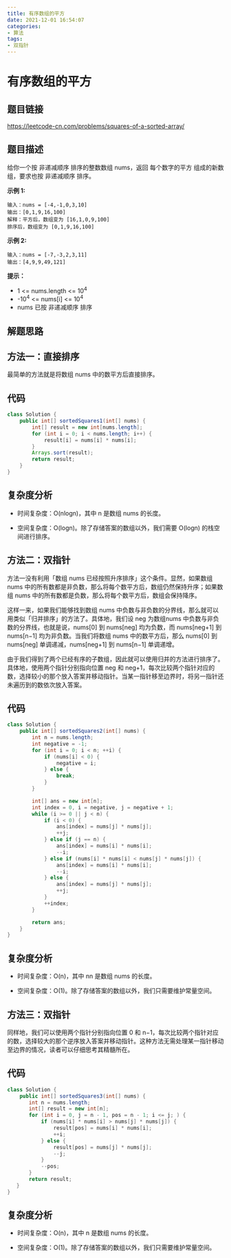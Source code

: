 ```yaml
---
title: 有序数组的平方
date: 2021-12-01 16:54:07
categories:
- 算法
tags:
- 双指针
---
```

# 有序数组的平方

## 题目链接
https://leetcode-cn.com/problems/squares-of-a-sorted-array/

## 题目描述
给你一个按 非递减顺序 排序的整数数组 nums，返回 每个数字的平方 组成的新数组，要求也按 非递减顺序 排序。

**示例 1:**

    输入：nums = [-4,-1,0,3,10]
    输出：[0,1,9,16,100]
    解释：平方后，数组变为 [16,1,0,9,100]
    排序后，数组变为 [0,1,9,16,100]
    
 **示例 2:**
 
    输入：nums = [-7,-3,2,3,11]
    输出：[4,9,9,49,121]
 
 **提示：**
 
  * 1 <= nums.length <= 10<sup>4</sup>
  * -10<sup>4</sup> <= nums[i] <= 10<sup>4</sup>
  * nums 已按 非递减顺序 排序

## 解题思路

## 方法一：直接排序

最简单的方法就是将数组 nums 中的数平方后直接排序。

## 代码
```java
class Solution {
    public int[] sortedSquares1(int[] nums) {
        int[] result = new int[nums.length];
        for (int i = 0; i < nums.length; i++) {
            result[i] = nums[i] * nums[i];
        }
        Arrays.sort(result);
        return result;
    }
}
```
## 复杂度分析
 * 时间复杂度：O(nlogn)，其中 n 是数组 nums 的长度。

 * 空间复杂度：O(logn)。除了存储答案的数组以外，我们需要 O(logn) 的栈空间进行排序。
 
## 方法二：双指针
方法一没有利用「数组 nums 已经按照升序排序」这个条件。显然，如果数组 nums 中的所有数都是非负数，那么将每个数平方后，数组仍然保持升序；如果数组 nums 中的所有数都是负数，那么将每个数平方后，数组会保持降序。

这样一来，如果我们能够找到数组 nums 中负数与非负数的分界线，那么就可以用类似「归并排序」的方法了。具体地，我们设 neg 为数组nums 中负数与非负数的分界线，也就是说，nums[0] 到 nums[neg] 均为负数，而 nums[neg+1] 到 nums[n−1] 均为非负数。当我们将数组 nums 中的数平方后，那么 nums[0] 到 nums[neg] 单调递减，nums[neg+1] 到 nums[n−1] 单调递增。

由于我们得到了两个已经有序的子数组，因此就可以使用归并的方法进行排序了。具体地，使用两个指针分别指向位置 neg 和 neg+1，每次比较两个指针对应的数，选择较小的那个放入答案并移动指针。当某一指针移至边界时，将另一指针还未遍历到的数依次放入答案。

## 代码

```java
class Solution {
    public int[] sortedSquares2(int[] nums) {
        int n = nums.length;
        int negative = -1;
        for (int i = 0; i < n; ++i) {
            if (nums[i] < 0) {
                negative = i;
            } else {
                break;
            }
        }

        int[] ans = new int[n];
        int index = 0, i = negative, j = negative + 1;
        while (i >= 0 || j < n) {
            if (i < 0) {
                ans[index] = nums[j] * nums[j];
                ++j;
            } else if (j == n) {
                ans[index] = nums[i] * nums[i];
                --i;
            } else if (nums[i] * nums[i] < nums[j] * nums[j]) {
                ans[index] = nums[i] * nums[i];
                --i;
            } else {
                ans[index] = nums[j] * nums[j];
                ++j;
            }
            ++index;
        }

        return ans;
    }
}

```
## 复杂度分析
   
 * 时间复杂度：O(n)，其中 nn 是数组 nums 的长度。

 * 空间复杂度：O(1)。除了存储答案的数组以外，我们只需要维护常量空间。
 
## 方法三：双指针

同样地，我们可以使用两个指针分别指向位置 0 和 n−1，每次比较两个指针对应的数，选择较大的那个逆序放入答案并移动指针。这种方法无需处理某一指针移动至边界的情况，读者可以仔细思考其精髓所在。
 
## 代码
 
```java
class Solution {
    public int[] sortedSquares3(int[] nums) {
       int n = nums.length;
       int[] result = new int[n];
       for (int i = 0, j = n - 1, pos = n - 1; i <= j; ) {
           if (nums[i] * nums[i] > nums[j] * nums[j]) {
               result[pos] = nums[i] * nums[i];
               ++i;
           } else {
               result[pos] = nums[j] * nums[j];
               --j;
           }
           --pos;
       }
       return result;
   }
}
```

## 复杂度分析

* 时间复杂度：O(n)，其中 n 是数组 nums 的长度。

* 空间复杂度：O(1)。除了存储答案的数组以外，我们只需要维护常量空间。



